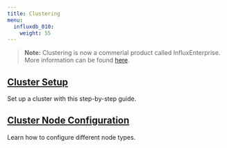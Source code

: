 ```yaml
---
title: Clustering
menu:
  influxdb_010:
    weight: 55
---
```


> **Note:** Clustering is now a commerial product called InfluxEnterprise.
More information can be found [here](https://portal.influxdata.com/).

## [Cluster Setup](/influxdb/v0.10/clustering/cluster_setup/)
Set up a cluster with this step-by-step guide.

## [Cluster Node Configuration](/influxdb/v0.10/clustering/cluster_node_config/)
Learn how to configure different node types.
